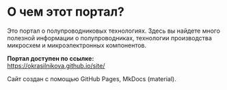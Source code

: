 # О чем этот портал?  

Это портал о полупроводниковых технологиях. Здесь вы найдете много полезной информации о полупроводниках, технологии производства микросхем и микроэлектронных компонентов. 

**Портал доступен по ссылке:**  
https://okrasilnikova.github.io/site/  

Сайт создан с помощью GitHub Pages, MkDocs (material). 
